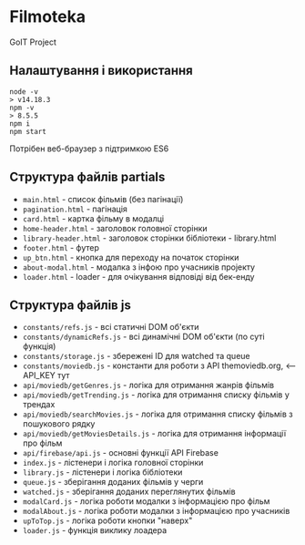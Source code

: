 # Filmoteka
GoIT Project

## Налаштування і використання

```
node -v
> v14.18.3
npm -v
> 8.5.5
npm i
npm start
```

Потрібен веб-браузер з підтримкою ES6

## Структура файлів partials
- `main.html` - список фільмів (без пагінації)
- `pagination.html` - пагінація
- `card.html` - картка фільму в модалці
- `home-header.html` - заголовок головної сторінки
- `library-header.html` - заголовок сторінки бібліотеки - library.html
- `footer.html` - футер
- `up_btn.html` - кнопка для переходу на початок сторінки
- `about-modal.html` - модалка з інфою про учасників проjекту
- `loader.html` - loader - для очікування відповіді від бек-енду

## Структура файлів js
- `constants/refs.js` - всі статичні DOM об'єкти
- `constants/dynamicRefs.js` - всі динамічні DOM об'єкти (по суті функція)
- `constants/storage.js` - збережені ID для watched та queue
- `constants/moviedb.js` - константи для роботи з API themoviedb.org, <-- API_KEY тут
- `api/moviedb/getGenres.js` - логіка для отримання жанрів фільмів
- `api/moviedb/getTrending.js` - логіка для отримання списку фільмів у трендах
- `api/moviedb/searchMovies.js` - логіка для отримання списку фільмів з пошукового рядку
- `api/moviedb/getMoviesDetails.js` - логіка для отримання інформації про фільм 
- `api/firebase/api.js` - основні функції API Firebase
- `index.js` - лістенери і логіка головної сторінки
- `library.js` - лістенери і логіка бібліотеки
- `queue.js` - зберігання доданих фільмів у черги
- `watched.js` - зберігання доданих переглянутих фільмів
- `modalCard.js` - логіка роботи модалки з інформацією про фільм
- `modalAbout.js` - логіка роботи модалки з інформацією про учасників
- `upToTop.js` - логіка роботи кнопки "наверх"
- `loader.js` - функція виклику лоадера
